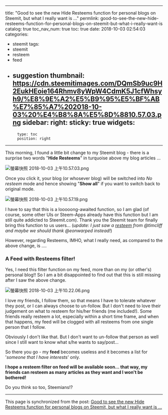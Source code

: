 
---
title: "Good to see the new Hide Resteems function for personal blogs on Steemit, but what I really want is ..."
permlink: good-to-see-the-new-hide-resteems-function-for-personal-blogs-on-steemit-but-what-i-really-want-is
catalog: true
toc_nav_num: true
toc: true
date: 2018-10-03 02:54:03
categories:
- steemit
tags:
- steemit
- resteem
- feed
- suggestion
thumbnail: https://cdn.steemitimages.com/DQmSb9uc9H2EukHEoie164Rhmv8yWpW4CdmK5J1cfWhsyh9/%E8%9E%A2%E5%B9%95%E5%BF%AB%E7%85%A7%202018-10-03%20%E4%B8%8A%E5%8D%8810.57.03.png
sidebar:
    right:
        sticky: true
widgets:
    -
        type: toc
        position: right
---


This morning, I found a little bit change to my Steemit blog -  there is a surprise two words "**Hide Resteems**" in turquoise above my blog articles ...

![螢幕快照 2018-10-03 上午10.57.03.png](https://cdn.steemitimages.com/DQmSb9uc9H2EukHEoie164Rhmv8yWpW4CdmK5J1cfWhsyh9/%E8%9E%A2%E5%B9%95%E5%BF%AB%E7%85%A7%202018-10-03%20%E4%B8%8A%E5%8D%8810.57.03.png)

Once you click it, your blog (or whosever blog) will be switched into *No resteem* mode and hence showing "**Show all**" if you want to switch back to original mode.

![螢幕快照 2018-10-03 上午10.57.19.png](https://cdn.steemitimages.com/DQma7ChvVJmRrdsP4ytYcrTsDaitid5kLrDqSLoSzBbYxrS/%E8%9E%A2%E5%B9%95%E5%BF%AB%E7%85%A7%202018-10-03%20%E4%B8%8A%E5%8D%8810.57.19.png)

I have to say that this is a looooong-awaited function, so I am glad (of course, some other UIs or Steem-Apps already have this function but I am still quite addicted to Steemit.com). Thank you the Steemit team for finally bring this function to us users... (*update: I just saw a [resteem](https://steemit.com/utopian-io/@eonwarped/utopian-filter-resteem-from-user-blog) from @timcliff and maybe we should thank @eonwarped instead!*)

However, regarding Resteems, IMHO, what I really need, as compared to the above change, is ....

<h3>A Feed with Resteems filter!</h3>

Yes, I need this filter function on my feed, more than on my (or other's) personal blog!! So I am a bit disappointed to find out that this is still missing after I saw the above change.

![螢幕快照 2018-10-03 上午10.22.06.png](https://cdn.steemitimages.com/DQmbf6NNnpVS7vtcKojhssu9kAfWytJGWNoW9S7aGo1NWfa/%E8%9E%A2%E5%B9%95%E5%BF%AB%E7%85%A7%202018-10-03%20%E4%B8%8A%E5%8D%8810.22.06.png)

I love my friends, I follow them, so that means I have to tolerate whatever they post, or I can always choose to un-follow. But I don't need to love their judgement on what to resteem for his/her friends (me included!). Some friends really resteem a lot, especially within a short time frame, and when that happens, my feed will be clogged with all resteems from one single person that I follow.

Obviously I don't like that. But I don't want to un-follow that person as well since I still want to know what s/he wants to say/post... 

So there you go - my **feed** becomes useless and it becomes a list for '*someone that I have interests*' only. 

**I hope a resteem filter on feed will be available soon... that way, my friends can resteem as many articles as they want and I won't be bothered!**

Do you think so too, Steemians!?

- - -

This page is synchronized from the post: [Good to see the new Hide Resteems function for personal blogs on Steemit, but what I really want is ...](https://steemit.com/@deanliu/good-to-see-the-new-hide-resteems-function-for-personal-blogs-on-steemit-but-what-i-really-want-is)
